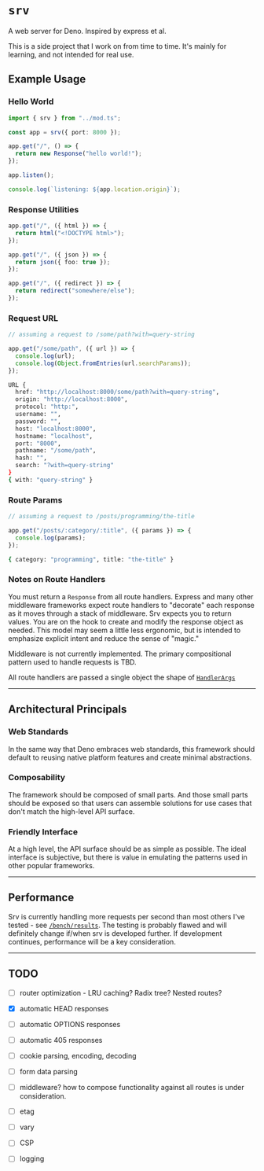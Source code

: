 # `srv`

A web server for Deno. Inspired by express et al.

This is a side project that I work on from time to time. It's mainly for
learning, and not intended for real use.

## Example Usage

### Hello World

```ts
import { srv } from "../mod.ts";

const app = srv({ port: 8000 });

app.get("/", () => {
  return new Response("hello world!");
});

app.listen();

console.log(`listening: ${app.location.origin}`);
```

### Response Utilities

```ts
app.get("/", ({ html }) => {
  return html("<!DOCTYPE html>");
});

app.get("/", ({ json }) => {
  return json({ foo: true });
});

app.get("/", ({ redirect }) => {
  return redirect("somewhere/else");
});
```

### Request URL

```ts
// assuming a request to /some/path?with=query-string

app.get("/some/path", ({ url }) => {
  console.log(url);
  console.log(Object.fromEntries(url.searchParams));
});
```

```sh
URL {
  href: "http://localhost:8000/some/path?with=query-string",
  origin: "http://localhost:8000",
  protocol: "http:",
  username: "",
  password: "",
  host: "localhost:8000",
  hostname: "localhost",
  port: "8000",
  pathname: "/some/path",
  hash: "",
  search: "?with=query-string"
}
{ with: "query-string" }
```

### Route Params

```ts
// assuming a request to /posts/programming/the-title

app.get("/posts/:category/:title", ({ params }) => {
  console.log(params);
});
```

```sh
{ category: "programming", title: "the-title" }
```

### Notes on Route Handlers

You must return a `Response` from all route handlers. Express and many other
middleware frameworks expect route handlers to "decorate" each response as it
moves through a stack of middleware. Srv expects you to return values. You are
on the hook to create and modify the response object as needed. This model may
seem a little less ergonomic, but is intended to emphasize explicit intent and
reduce the sense of "magic."

Middleware is not currently implemented. The primary compositional pattern used
to handle requests is TBD.

All route handlers are passed a single object the shape of
[`HandlerArgs`](./types.ts#L4)

---

## Architectural Principals

### Web Standards

In the same way that Deno embraces web standards, this framework should default
to reusing native platform features and create minimal abstractions.

### Composability

The framework should be composed of small parts. And those small parts should be
exposed so that users can assemble solutions for use cases that don't match the
high-level API surface.

### Friendly Interface

At a high level, the API surface should be as simple as possible. The ideal
interface is subjective, but there is value in emulating the patterns used in
other popular frameworks.

---

## Performance

Srv is currently handling more requests per second than most others I've
tested - see [`/bench/results`](./bench/results). The testing is probably flawed
and will definitely change if/when srv is developed further. If development
continues, performance will be a key consideration.

---

## TODO

- [ ] router optimization - LRU caching? Radix tree? Nested routes?

- [x] automatic HEAD responses
- [ ] automatic OPTIONS responses
- [ ] automatic 405 responses

- [ ] cookie parsing, encoding, decoding
- [ ] form data parsing

- [ ] middleware? how to compose functionality against all routes is under
      consideration.

- [ ] etag
- [ ] vary
- [ ] CSP

- [ ] logging

